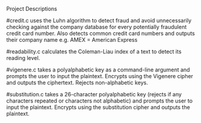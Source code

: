 Project Descriptions 

#credit.c
uses the Luhn algorithm to detect fraud and avoid unnecessarily checking against the company database for every potentially fraudulent credit card number. Also detects common credit card numbers and outputs their company name e.g. AMEX = American Express 

#readability.c
calculates the Coleman-Liau index of a text to detect its reading level.

#vigenere.c
takes a polyalphabetic key as a command-line argument and prompts the user to input the plaintext. Encrypts using the Vigenere cipher and outputs the ciphertext. Rejects non-alphabetic keys.

#substitution.c
takes a 26-character polyalphabetic key (rejects if any characters repeated or characters not alphabetic) and prompts the user to input the plaintext. Encrypts using the substitution cipher and outputs the plaintext.
